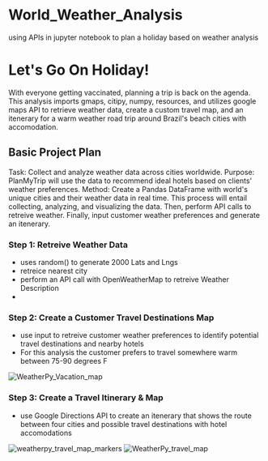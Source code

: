 # World_Weather_Analysis
using APIs in jupyter notebook to plan a holiday based on weather analysis

# Let's Go On Holiday!
With everyone getting vaccinated, planning a trip is back on the agenda. This analysis imports gmaps, citipy, numpy, resources, and utilizes google maps API to retrieve weather data, create a custom travel map, and an itenerary for a warm weather road trip around Brazil's beach cities with accomodation.

## Basic Project Plan

Task: Collect and analyze weather data across cities worldwide.
Purpose: PlanMyTrip will use the data to recommend ideal hotels based on clients' weather preferences.
Method: Create a Pandas DataFrame with world's unique cities and their weather data in real time. This process will entail collecting, analyzing, and visualizing the data. Then, perform API calls to retreive weather. Finally, input customer weather preferences and generate an itenerary.


### Step 1: Retreive Weather Data
- uses random() to generate 2000 Lats and Lngs
- retreice nearest city
- perform an API call with OpenWeatherMap to retreive Weather Description
- 
### Step 2: Create a Customer Travel Destinations Map
- use input to retreive customer weather preferences to identify potential travel destinations and nearby hotels
- For this analysis the customer prefers to travel somewhere warm between 75-90 degrees F

![WeatherPy_Vacation_map](https://user-images.githubusercontent.com/79612565/115981023-b6046580-a545-11eb-9fe8-0ddaa85c28d1.png)

### Step 3: Create a Travel Itinerary & Map
- use Google Directions API to create an itenerary that shows the route between four cities and possible travel destinations with hotel accomodations

![weatherpy_travel_map_markers](https://user-images.githubusercontent.com/79612565/115981030-c74d7200-a545-11eb-95c5-76fb53a7c55e.png)
![WeatherPy_travel_map](https://user-images.githubusercontent.com/79612565/115981027-c3b9eb00-a545-11eb-9d1f-06ef72a2c6d0.png)


